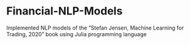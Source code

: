 # Financial-NLP-Models
Implemented NLP models of the ”Stefan Jensen, Machine Learning for Trading, 2020” book using Julia programming language
